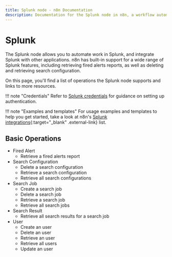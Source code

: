 ```yaml
---
title: Splunk node - n8n Documentation
description: Documentation for the Splunk node in n8n, a workflow automation platform. Includes details of operations and configuration, and links to examples and credentials information.
---
```


# Splunk

The Splunk node allows you to automate work in Splunk, and integrate Splunk with other applications. n8n has built-in support for a wide range of Splunk features, including retrieving fired alerts reports, as well as deleting and retrieving search configuration. 

On this page, you'll find a list of operations the Splunk node supports and links to more resources.

!!! note "Credentials"
    Refer to [Splunk credentials](/integrations/builtin/credentials/splunk/) for guidance on setting up authentication. 

!!! note "Examples and templates"
    For usage examples and templates to help you get started, take a look at n8n's [Splunk integrations](https://n8n.io/integrations/splunk/){:target="_blank" .external-link} list.


## Basic Operations

* Fired Alert
    * Retrieve a fired alerts report
* Search Configuration
    * Delete a search configuration
    * Retrieve a search configuration
    * Retrieve all search configurations
* Search Job
    * Create a search job
    * Delete a search job
    * Retrieve a search job
    * Retrieve all search jobs
* Search Result
    * Retrieve all search results for a search job
* User
    * Create an user
    * Delete an user
    * Retrieve an user
    * Retrieve all users
    * Update an user

